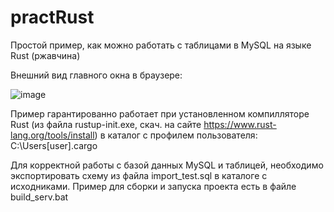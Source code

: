 # practRust

Простой пример, как можно работать с таблицами в MySQL на языке Rust (ржавчина)

Внешний вид главного окна в браузере:

![image](https://user-images.githubusercontent.com/10297748/235445992-8b180513-6e86-4b8f-ba00-16e26ac4bb6b.png)

Пример гарантированно работает при установленном компилляторе Rust (из файла rustup-init.exe, скач. на сайте https://www.rust-lang.org/tools/install) в каталог с профилем пользователя: C:\Users\[user]\.cargo

Для корректной работы с базой данных MySQL и таблицей, необходимо экспортировать схему из файла import_test.sql в каталоге с исходниками. Пример для сборки и запуска проекта есть в файле build_serv.bat
